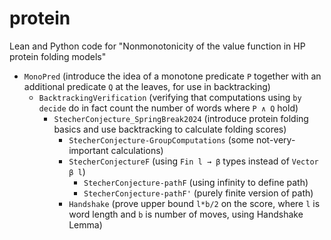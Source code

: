 # protein
Lean and Python code for "Nonmonotonicity of the value function in HP protein folding models"

- `MonoPred` (introduce the idea of a monotone predicate `P` together with an additional predicate `Q` at the leaves, for use in backtracking)
  * `BacktrackingVerification` (verifying that computations using `by decide` do in fact count the number of words where `P ∧ Q` hold)
    - `StecherConjecture_SpringBreak2024` (introduce protein folding basics and use backtracking to calculate folding scores)
      * `StecherConjecture-GroupComputations` (some not-very-important calculations)
      * `StecherConjectureF`  (using `Fin l → β` types instead of `Vector β l`)
        - `StecherConjecture-pathF` (using infinity to define path)
        - `StecherConjecture-pathF'` (purely finite version of path)
      * `Handshake` (prove upper bound `l*b/2` on the score, where `l` is word length and `b` is number of moves, using Handshake Lemma)

